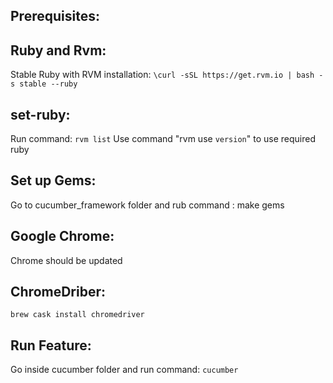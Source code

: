 ## Prerequisites:
## Ruby and Rvm:
  Stable Ruby with RVM installation:
   `\curl -sSL https://get.rvm.io | bash -s stable --ruby`

  ## set-ruby:
   Run command: `rvm list`
   Use command "rvm use `version`" to use required ruby

  ## Set up Gems:
   Go to cucumber_framework folder and rub command : make gems

  ## Google Chrome:
   Chrome should be updated

  ## ChromeDriber:
  `brew cask install chromedriver`

  ## Run Feature:
   Go inside cucumber folder and run command: `cucumber`
